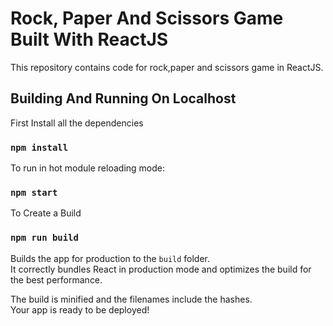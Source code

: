 # Rock, Paper And Scissors Game Built With ReactJS

This repository contains code for rock,paper and scissors game in ReactJS.



## Building And Running On Localhost

First Install all the dependencies

### `npm install`

To run in hot module reloading mode: 

### `npm start`

To Create a Build 

### `npm run build`

Builds the app for production to the `build` folder.\
It correctly bundles React in production mode and optimizes the build for the best performance.

The build is minified and the filenames include the hashes.\
Your app is ready to be deployed!
